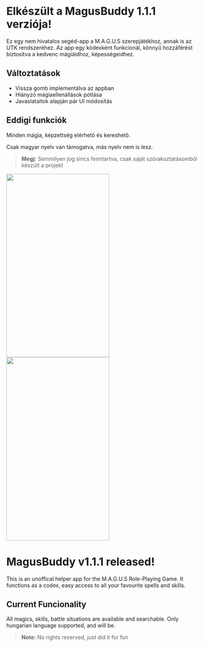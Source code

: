 # Elkészült a MagusBuddy 1.1.1 verziója!
Ez egy nem hivatalos segéd-app a M.A.G.U.S szerepjátékhoz, annak is az UTK rendszeréhez. Az app egy kódexként funkcionál, könnyű hozzáférést biztosítva a kedvenc mágiáidhoz, képességeidhez.
## Változtatások
 * Vissza gomb implementálva az appban
 * Hiányzó mágiaellenállások pótlása
 * Javaslataitok alapján pár UI módosítás
## Eddigi funkciók
Minden mágia, képzettség elérhető és kereshető.

Csak magyar nyelv van támogatva, más nyelv nem is lesz.
> **Megj:** Semmilyen jog sincs fenntartva, csak saját szórakoztatásomból készült a projekt

<img src="https://user-images.githubusercontent.com/51833257/98726112-5c90eb80-2396-11eb-9a5c-e2ec8fa26e06.png" width="270" height="480">             <img src="https://user-images.githubusercontent.com/51833257/98726118-5ef34580-2396-11eb-8f2b-e594167c2f14.png" width="270" height="480">

# MagusBuddy v1.1.1 released!
This is an unoffical helper app for the M.A.G.U.S Role-Playing Game. It functions as a codex, easy access to all your favourite spells and skills.
## Current Funcionality
All magics, skills, battle situations are available and searchable.
Only hungarian language supported, and will be.
> **Note:** No rights reserved, just did it for fun
